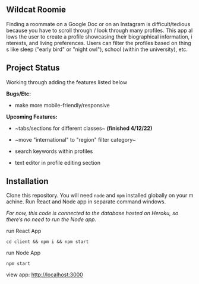 ## Wildcat Roomie

Finding a roommate on a Google Doc or on an Instagram is difficult/tedious because you have to scroll through / look through many profiles. This app allows the user to create a profile showcasing their biographical information, interests, and living preferences. Users can filter the profiles based on things like sleep ("early bird" or "night owl"), school (within the university), etc.

## Project Status 
Working through adding the features listed below

**Bugs/Etc:**

- make more mobile-friendly/responsive

**Upcoming Features:**

- ~tabs/sections for different classes~ **(finished 4/12/22)**

- ~move "international" to "region" filter category~

- search keywords within profiles

- text editor in profile editing section

## Installation

Clone this repository. You will need `node` and `npm` installed globally on your machine. Run React and Node app in separate command windows. 

*For now, this code is connected to the database hosted on Heroku, so there’s no need to run the Node app.*

run React App

`cd client && npm i && npm start`

run Node App

`npm start`

view app: [http://localhost:3000](http://localhost:3000)
